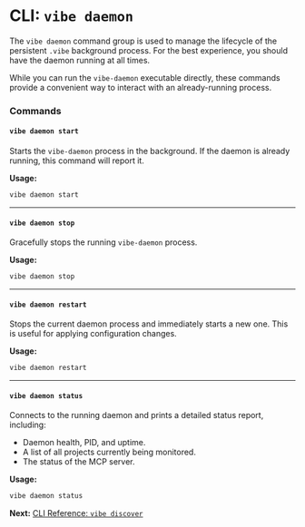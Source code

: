 # CLI: `vibe daemon`

The `vibe daemon` command group is used to manage the lifecycle of the persistent `.vibe` background process. For the best experience, you should have the daemon running at all times.

While you can run the `vibe-daemon` executable directly, these commands provide a convenient way to interact with an already-running process.

### Commands

#### `vibe daemon start`

Starts the `vibe-daemon` process in the background. If the daemon is already running, this command will report it.

**Usage:**

```bash
vibe daemon start
```

---

#### `vibe daemon stop`

Gracefully stops the running `vibe-daemon` process.

**Usage:**

```bash
vibe daemon stop
```

---

#### `vibe daemon restart`

Stops the current daemon process and immediately starts a new one. This is useful for applying configuration changes.

**Usage:**

```bash
vibe daemon restart
```

---

#### `vibe daemon status`

Connects to the running daemon and prints a detailed status report, including:

- Daemon health, PID, and uptime.
- A list of all projects currently being monitored.
- The status of the MCP server.

**Usage:**

```bash
vibe daemon status
```

**Next:** [CLI Reference: `vibe discover`](./03-discover.md)
